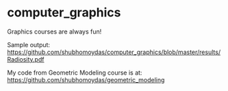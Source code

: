 # computer_graphics

Graphics courses are always fun!

Sample output: https://github.com/shubhomoydas/computer_graphics/blob/master/results/Radiosity.pdf

My code from Geometric Modeling course is at: https://github.com/shubhomoydas/geometric_modeling
